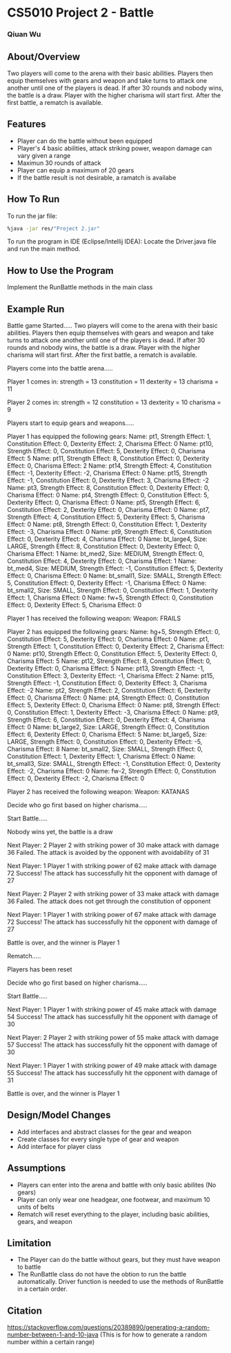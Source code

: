 # CS5010 Project 2 - Battle
### Qiuan Wu
##
## About/Overview

Two players will come to the arena with their basic abilities.  Players then equip themselves with gears and weapon and take turns to attack one another until one of the players is dead. If after 30 rounds and nobody wins, the battle is a draw. Player with the higher charisma will start first.  After the first battle, a rematch is available.

## Features
- Player can do the battle without been equipped
- Player's 4 basic abilities, attack striking power, weapon damage can vary given a range
- Maximun 30 rounds of attack 
- Player can equip a maximum of 20 gears
- If the battle result is not desirable, a ramatch is availabe

## How To Run
To run the jar file:
```sh
%java -jar res/"Project 2.jar"
```

To run the program in IDE (Eclipse/Intellij IDEA):
Locate the Driver.java file and run the main method.


## How to Use the Program
Implement the RunBattle methods in the main class 


## Example Run
Battle game Started.....
Two players will come to the arena with their basic abilities.  Players then equip themselves with gears and weapon and take turns to attack one another until one of the players is dead. If after 30 rounds and nobody wins, the battle is a draw. Player with the higher charisma will start first.  After the first battle, a rematch is available.

Players come into the battle arena.....


Player 1 comes in:
strength = 13
constitution = 11
dexterity = 13
charisma = 11

Player 2 comes in:
strength = 12
constitution = 13
dexterity = 10
charisma = 9

Players start to equip gears and weapons.....

Player 1 has equipped the following gears:
Name: pt1, Strength Effect: 1, Constitution Effect: 0, Dexterity Effect: 2, Charisma Effect: 0
Name: pt10, Strength Effect: 0, Constitution Effect: 5, Dexterity Effect: 0, Charisma Effect: 5
Name: pt11, Strength Effect: 8, Constitution Effect: 0, Dexterity Effect: 0, Charisma Effect: 2
Name: pt14, Strength Effect: 4, Constitution Effect: -1, Dexterity Effect: -2, Charisma Effect: 0
Name: pt15, Strength Effect: -1, Constitution Effect: 0, Dexterity Effect: 3, Charisma Effect: -2
Name: pt3, Strength Effect: 8, Constitution Effect: 0, Dexterity Effect: 0, Charisma Effect: 0
Name: pt4, Strength Effect: 0, Constitution Effect: 5, Dexterity Effect: 0, Charisma Effect: 0
Name: pt5, Strength Effect: 6, Constitution Effect: 2, Dexterity Effect: 0, Charisma Effect: 0
Name: pt7, Strength Effect: 4, Constitution Effect: 5, Dexterity Effect: 5, Charisma Effect: 0
Name: pt8, Strength Effect: 0, Constitution Effect: 1, Dexterity Effect: -3, Charisma Effect: 0
Name: pt9, Strength Effect: 6, Constitution Effect: 0, Dexterity Effect: 4, Charisma Effect: 0
Name: bt_large4, Size: LARGE, Strength Effect: 8, Constitution Effect: 0, Dexterity Effect: 0, Charisma Effect: 1
Name: bt_med2, Size: MEDIUM, Strength Effect: 0, Constitution Effect: 4, Dexterity Effect: 0, Charisma Effect: 1
Name: bt_med4, Size: MEDIUM, Strength Effect: -1, Constitution Effect: 5, Dexterity Effect: 0, Charisma Effect: 0
Name: bt_small1, Size: SMALL, Strength Effect: 5, Constitution Effect: 0, Dexterity Effect: -1, Charisma Effect: 0
Name: bt_small2, Size: SMALL, Strength Effect: 0, Constitution Effect: 1, Dexterity Effect: 1, Charisma Effect: 0
Name: fw+5, Strength Effect: 0, Constitution Effect: 0, Dexterity Effect: 5, Charisma Effect: 0

Player 1 has received the following weapon:
Weapon: FRAILS

Player 2 has equipped the following gears:
Name: hg+5, Strength Effect: 0, Constitution Effect: 5, Dexterity Effect: 0, Charisma Effect: 0
Name: pt1, Strength Effect: 1, Constitution Effect: 0, Dexterity Effect: 2, Charisma Effect: 0
Name: pt10, Strength Effect: 0, Constitution Effect: 5, Dexterity Effect: 0, Charisma Effect: 5
Name: pt12, Strength Effect: 8, Constitution Effect: 0, Dexterity Effect: 0, Charisma Effect: 5
Name: pt13, Strength Effect: -1, Constitution Effect: 3, Dexterity Effect: -1, Charisma Effect: 2
Name: pt15, Strength Effect: -1, Constitution Effect: 0, Dexterity Effect: 3, Charisma Effect: -2
Name: pt2, Strength Effect: 2, Constitution Effect: 6, Dexterity Effect: 0, Charisma Effect: 0
Name: pt4, Strength Effect: 0, Constitution Effect: 5, Dexterity Effect: 0, Charisma Effect: 0
Name: pt8, Strength Effect: 0, Constitution Effect: 1, Dexterity Effect: -3, Charisma Effect: 0
Name: pt9, Strength Effect: 6, Constitution Effect: 0, Dexterity Effect: 4, Charisma Effect: 0
Name: bt_large2, Size: LARGE, Strength Effect: 0, Constitution Effect: 6, Dexterity Effect: 0, Charisma Effect: 5
Name: bt_large5, Size: LARGE, Strength Effect: 0, Constitution Effect: 0, Dexterity Effect: -5, Charisma Effect: 8
Name: bt_small2, Size: SMALL, Strength Effect: 0, Constitution Effect: 1, Dexterity Effect: 1, Charisma Effect: 0
Name: bt_small3, Size: SMALL, Strength Effect: -1, Constitution Effect: 0, Dexterity Effect: -2, Charisma Effect: 0
Name: fw-2, Strength Effect: 0, Constitution Effect: 0, Dexterity Effect: -2, Charisma Effect: 0

Player 2 has received the following weapon:
Weapon: KATANAS

Decide who go first based on higher charisma.....

Start Battle.....

Nobody wins yet, the battle is a draw

Next Player: 2
Player 2 with striking power of 30 make attack with damage 36
Failed. The attack is avoided by the opponent with avoidability of 31

Next Player: 1
Player 1 with striking power of 62 make attack with damage 72
Success! The attack has successfully hit the opponent with damage of 27

Next Player: 2
Player 2 with striking power of 33 make attack with damage 36
Failed. The attack does not get through the constitution of opponent

Next Player: 1
Player 1 with striking power of 67 make attack with damage 72
Success! The attack has successfully hit the opponent with damage of 27

Battle is over, and the winner is Player 1

Rematch.....

Players has been reset

Decide who go first based on higher charisma.....

Start Battle.....

Next Player: 1
Player 1 with striking power of 45 make attack with damage 54
Success! The attack has successfully hit the opponent with damage of 30

Next Player: 2
Player 2 with striking power of 55 make attack with damage 57
Success! The attack has successfully hit the opponent with damage of 30

Next Player: 1
Player 1 with striking power of 49 make attack with damage 55
Success! The attack has successfully hit the opponent with damage of 31

Battle is over, and the winner is Player 1
## Design/Model Changes
- Add interfaces and abstract classes for the gear and weapon 
- Create classes for every single type of gear and weapon
- Add interface for player class

## Assumptions
- Players can enter into the arena and battle with only basic abilites (No gears)
- Player can only wear one headgear, one footwear, and maximum 10 units of belts
- Rematch will reset everything to the player, including basic abilities, gears, and weapon

## Limitation
- The Player can do the battle without gears, but they must have weapon to battle
- The RunBattle class do not have the obtion to run the battle automatically. Driver function is needed to use the methods of RunBattle in a certain order.

## Citation
https://stackoverflow.com/questions/20389890/generating-a-random-number-between-1-and-10-java
(This is for how to generate a random number within a certain range)